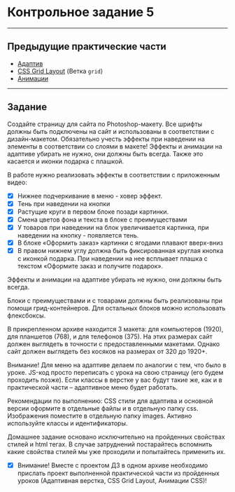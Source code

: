 # Контрольное задание 5

___

## Предыдущие практические части

- [Адаптив](https://github.com/vin-ig/frontend--3_12_adaptive)
- [CSS Grid Layout](https://github.com/vin-ig/frontend--3_6_pseudo/tree/grid) (Ветка `grid`)
- [Анимации](https://github.com/vin-ig/frontend--3_14_animation)

___

## Задание

Создайте страницу для сайта по Photoshop-макету. Все шрифты должны быть подключены на сайт и использованы в соответствии
с дизайн-макетом. Обязательно учесть эффекты при наведении на элементы в соответствии со слоями в макете! Эффекты и
анимации на адаптиве убирать не нужно, они должны быть всегда. Также это касается и иконки подарка с плашкой.

В работе нужно реализовать эффекты в соответствии с приложенным видео:

- [x] Нижнее подчеркивание в меню - ховер эффект.
- [x] Тень при наведении на кнопки
- [x] Растущие круги в первом блоке позади картинки.
- [x] Смена цветов фона и текста в блоке с преимуществами
- [x] У товаров при наведении на блок увеличивается картинка, при наведении на кнопку - появляется тень.
- [x] В блоке «Оформить заказ» картинки с ягодами плавают вверх-вниз
- [x] В правом нижнем углу должна быть фиксированная круглая кнопка с иконкой подарка. При наведении на нее всплывает плашка
  с текстом «Оформите заказ и получите подарок».

Эффекты и анимации на адаптиве убирать не нужно, они должны быть всегда.

Блоки с преимуществами и с товарами должны быть реализованы при помощи грид-контейнеров. Для остальных блоков можно
использовать флексбоксы.

В прикрепленном архиве находится 3 макета: для компьютеров (1920), для планшетов (768), и для телефонов (375). На этих
размерах сайт должен выглядеть в точности с предоставленными макетами. Однако сайт должен выглядеть без косяков на
размерах от 320 до 1920+.

Внимание! Для меню на адаптиве делаем по аналогии с тем, что было в уроке. JS-код просто переписать с урока на свою
страницу (его будем проходить позже). Если классы в верстке у вас будут такие же, как и в практической части –
адаптивное меню будет работать.

Рекомендации по выполнению: CSS стили для адаптива и основной версии оформите в отдельные файлы и в отдельную папку css.
Изображения поместите в отдельную папку images. Активно используйте классы и идентификаторы.

Домашнее задание основано исключительно на пройденных свойствах стилей и html тегах. В случае затруднений постарайтесь
вспомнить какие свойства стилей мы уже проходили и попытайтесь применить их.

- [x] Внимание! Вместе с проектом ДЗ в одном архиве необходимо прислать проект выполненной практической части из пройденных
уроков (Адаптивная верстка, CSS Grid Layout, Анимации CSS)!